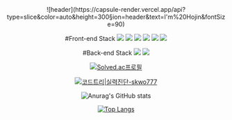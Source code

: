 <div align="center">
![header](https://capsule-render.vercel.app/api?type=slice&color=auto&height=300&section=header&text=I'm%20Hojin&fontSize=90)

#Front-end Stack
<img src="https://img.shields.io/badge/html5-E34F26?style=flat&logo=html5&logoColor=white"/> <img src="https://img.shields.io/badge/css3-1572B6?style=flat&logo=css3&logoColor=white"/>
<img src="https://img.shields.io/badge/javascript-F7DF1E?style=flat&logo=javascript&logoColor=white"/>
<img src="https://img.shields.io/badge/vue.js-4FC08D?style=flat&logo=vuedotjs&logoColor=white"/>
<img src="https://img.shields.io/badge/react-61DAFB?style=flat&logo=react&logoColor=white"/>
<img src="https://img.shields.io/badge/TypeScript-3178C6?style=flat&logo=TypeScript&logoColor=white"/>

#Back-end Stack
<img src="https://img.shields.io/badge/Java-437291?style=flat&logo=openjdk&logoColor=white"/>
<img src="https://img.shields.io/badge/spring-6DB33F?style=flat&logo=spring&logoColor=white"/>
<!--
**HJ-dp/HJ-dp** is a ✨ _special_ ✨ repository because its `README.md` (this file) appears on your GitHub profile.

Here are some ideas to get you started:

- 🔭 I’m currently working on ...
- 🌱 I’m currently learning ...
- 👯 I’m looking to collaborate on ...
- 🤔 I’m looking for help with ...
- 💬 Ask me about ...
- 📫 How to reach me: ...
- 😄 Pronouns: ...
- ⚡ Fun fact: ...
-->

  
[![Solved.ac프로필](http://mazassumnida.wtf/api/v2/generate_badge?boj=skwo777)](https://solved.ac/skwo777)

[![코드트리|실력진단-skwo777](https://banner.codetree.ai/v1/banner/skwo777)](https://www.codetree.ai/profiles/skwo777)

![Anurag's GitHub stats](https://github-readme-stats.vercel.app/api?username=HJ-dp&show_icons=true&theme=radical)

[![Top Langs](https://github-readme-stats.vercel.app/api/top-langs/?username=HJ-dp&layout=compact)](https://github.com/HJ-dp/github-readme-stats)
</div>
